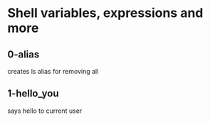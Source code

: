 # Shell variables, expressions and more
## 0-alias
creates ls alias for removing all
## 1-hello_you
says hello to current user
